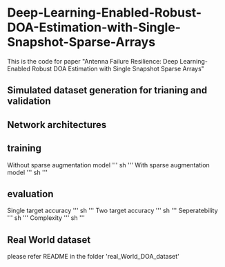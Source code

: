 # Deep-Learning-Enabled-Robust-DOA-Estimation-with-Single-Snapshot-Sparse-Arrays
This is the code for paper "Antenna Failure Resilience: Deep Learning-Enabled Robust DOA Estimation with Single Snapshot Sparse Arrays" 

## Simulated dataset generation for trianing and validation 

## Network architectures 

## training 
Without sparse augmentation model
''' sh
'''
With sparse augmentation model
''' sh
'''
## evaluation 
Single target accuracy
''' sh
'''
Two target accuracy
''' sh
'''
Seperatebility
''' sh
'''
Complexity
''' sh
'''
## Real World dataset 
please refer README in the folder 'real_World_DOA_dataset'






